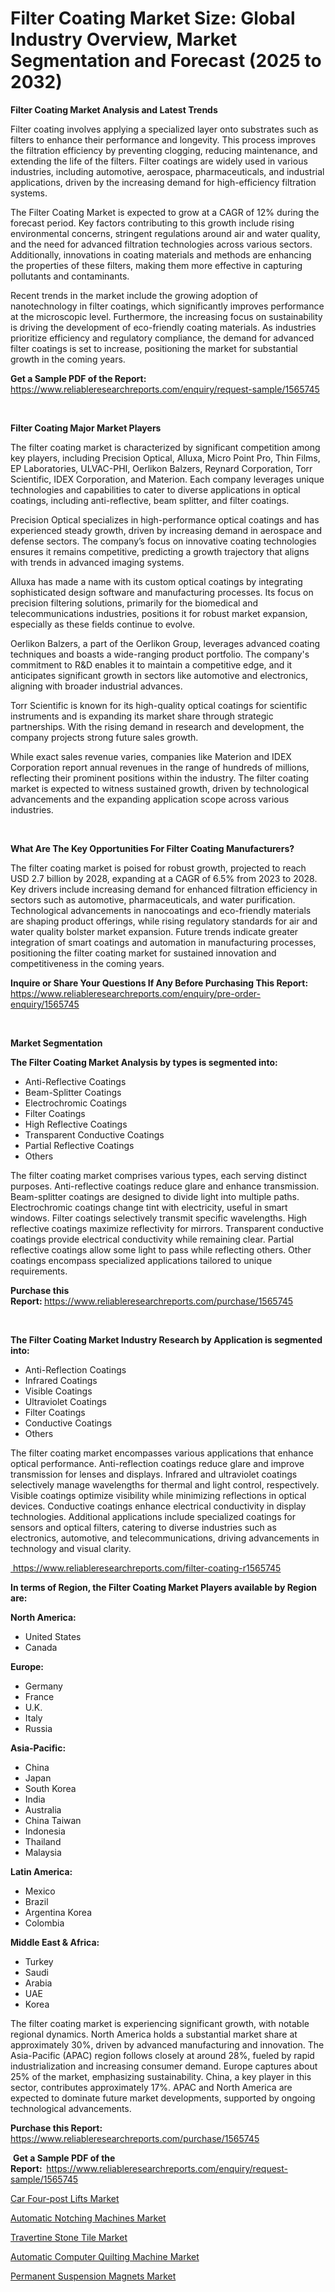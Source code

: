 <p><h1>Filter Coating Market Size: Global Industry Overview, Market Segmentation and Forecast (2025 to 2032)</h1></p><p><strong>Filter Coating Market Analysis and Latest Trends</strong></p>
<p><p>Filter coating involves applying a specialized layer onto substrates such as filters to enhance their performance and longevity. This process improves the filtration efficiency by preventing clogging, reducing maintenance, and extending the life of the filters. Filter coatings are widely used in various industries, including automotive, aerospace, pharmaceuticals, and industrial applications, driven by the increasing demand for high-efficiency filtration systems.</p><p>The Filter Coating Market is expected to grow at a CAGR of 12% during the forecast period. Key factors contributing to this growth include rising environmental concerns, stringent regulations around air and water quality, and the need for advanced filtration technologies across various sectors. Additionally, innovations in coating materials and methods are enhancing the properties of these filters, making them more effective in capturing pollutants and contaminants.</p><p>Recent trends in the market include the growing adoption of nanotechnology in filter coatings, which significantly improves performance at the microscopic level. Furthermore, the increasing focus on sustainability is driving the development of eco-friendly coating materials. As industries prioritize efficiency and regulatory compliance, the demand for advanced filter coatings is set to increase, positioning the market for substantial growth in the coming years.</p></p>
<p><strong>Get a Sample PDF of the Report:&nbsp;</strong> <a href="https://www.reliableresearchreports.com/enquiry/request-sample/1565745?utm_campaign=2287&utm_medium=2&utm_source=Github&utm_content=ia&utm_term=31032025&utm_id=filter-coating">https://www.reliableresearchreports.com/enquiry/request-sample/1565745</a></p>
<p>&nbsp;</p>
<p><strong>Filter Coating Major Market Players</strong></p>
<p><p>The filter coating market is characterized by significant competition among key players, including Precision Optical, Alluxa, Micro Point Pro, Thin Films, EP Laboratories, ULVAC-PHI, Oerlikon Balzers, Reynard Corporation, Torr Scientific, IDEX Corporation, and Materion. Each company leverages unique technologies and capabilities to cater to diverse applications in optical coatings, including anti-reflective, beam splitter, and filter coatings.</p><p>Precision Optical specializes in high-performance optical coatings and has experienced steady growth, driven by increasing demand in aerospace and defense sectors. The company’s focus on innovative coating technologies ensures it remains competitive, predicting a growth trajectory that aligns with trends in advanced imaging systems.</p><p>Alluxa has made a name with its custom optical coatings by integrating sophisticated design software and manufacturing processes. Its focus on precision filtering solutions, primarily for the biomedical and telecommunications industries, positions it for robust market expansion, especially as these fields continue to evolve.</p><p>Oerlikon Balzers, a part of the Oerlikon Group, leverages advanced coating techniques and boasts a wide-ranging product portfolio. The company's commitment to R&D enables it to maintain a competitive edge, and it anticipates significant growth in sectors like automotive and electronics, aligning with broader industrial advances.</p><p>Torr Scientific is known for its high-quality optical coatings for scientific instruments and is expanding its market share through strategic partnerships. With the rising demand in research and development, the company projects strong future sales growth.</p><p>While exact sales revenue varies, companies like Materion and IDEX Corporation report annual revenues in the range of hundreds of millions, reflecting their prominent positions within the industry. The filter coating market is expected to witness sustained growth, driven by technological advancements and the expanding application scope across various industries.</p></p>
<p>&nbsp;</p>
<p><strong>What Are The Key Opportunities For Filter Coating Manufacturers?</strong></p>
<p><p>The filter coating market is poised for robust growth, projected to reach USD 2.7 billion by 2028, expanding at a CAGR of 6.5% from 2023 to 2028. Key drivers include increasing demand for enhanced filtration efficiency in sectors such as automotive, pharmaceuticals, and water purification. Technological advancements in nanocoatings and eco-friendly materials are shaping product offerings, while rising regulatory standards for air and water quality bolster market expansion. Future trends indicate greater integration of smart coatings and automation in manufacturing processes, positioning the filter coating market for sustained innovation and competitiveness in the coming years.</p></p>
<p><strong>Inquire or Share Your Questions If Any Before Purchasing This Report:</strong> <a href="https://www.reliableresearchreports.com/enquiry/pre-order-enquiry/1565745?utm_campaign=2287&utm_medium=2&utm_source=Github&utm_content=ia&utm_term=31032025&utm_id=filter-coating">https://www.reliableresearchreports.com/enquiry/pre-order-enquiry/1565745</a></p>
<p>&nbsp;</p>
<p><strong>Market Segmentation</strong></p>
<p><strong>The Filter Coating Market Analysis by types is segmented into:</strong></p>
<p><ul><li>Anti-Reflective Coatings</li><li>Beam-Splitter Coatings</li><li>Electrochromic Coatings</li><li>Filter Coatings</li><li>High Reflective Coatings</li><li>Transparent Conductive Coatings</li><li>Partial Reflective Coatings</li><li>Others</li></ul></p>
<p><p>The filter coating market comprises various types, each serving distinct purposes. Anti-reflective coatings reduce glare and enhance transmission. Beam-splitter coatings are designed to divide light into multiple paths. Electrochromic coatings change tint with electricity, useful in smart windows. Filter coatings selectively transmit specific wavelengths. High reflective coatings maximize reflectivity for mirrors. Transparent conductive coatings provide electrical conductivity while remaining clear. Partial reflective coatings allow some light to pass while reflecting others. Other coatings encompass specialized applications tailored to unique requirements.</p></p>
<p><strong>Purchase this Report:&nbsp;</strong><a href="https://www.reliableresearchreports.com/purchase/1565745?utm_campaign=2287&utm_medium=2&utm_source=Github&utm_content=ia&utm_term=31032025&utm_id=filter-coating">https://www.reliableresearchreports.com/purchase/1565745</a></p>
<p>&nbsp;</p>
<p><strong>The Filter Coating Market Industry Research by Application is segmented into:</strong></p>
<p><ul><li>Anti-Reflection Coatings</li><li>Infrared Coatings</li><li>Visible Coatings</li><li>Ultraviolet Coatings</li><li>Filter Coatings</li><li>Conductive Coatings</li><li>Others</li></ul></p>
<p><p>The filter coating market encompasses various applications that enhance optical performance. Anti-reflection coatings reduce glare and improve transmission for lenses and displays. Infrared and ultraviolet coatings selectively manage wavelengths for thermal and light control, respectively. Visible coatings optimize visibility while minimizing reflections in optical devices. Conductive coatings enhance electrical conductivity in display technologies. Additional applications include specialized coatings for sensors and optical filters, catering to diverse industries such as electronics, automotive, and telecommunications, driving advancements in technology and visual clarity.</p></p>
<p><a href="https://www.reliableresearchreports.com/filter-coating-r1565745?utm_campaign=2287&utm_medium=2&utm_source=Github&utm_content=ia&utm_term=31032025&utm_id=filter-coating">&nbsp;https://www.reliableresearchreports.com/filter-coating-r1565745</a></p>
<p><strong>In terms of Region, the Filter Coating Market Players available by Region are:</strong></p>
<p>
    <p> <strong> North America: </strong>
        <ul>
            <li>United States</li>
            <li>Canada</li>
        </ul>
        </p> 
    <p> <strong> Europe: </strong>
        <ul>
            <li>Germany</li>
            <li>France</li>
            <li>U.K.</li>
            <li>Italy</li>
            <li>Russia</li>
        </ul>
        </p> 
    <p> <strong> Asia-Pacific: </strong>
        <ul>
            <li>China</li>
            <li>Japan</li>
            <li>South Korea</li>
            <li>India</li>
            <li>Australia</li>
            <li>China Taiwan</li>
            <li>Indonesia</li>
            <li>Thailand</li>
            <li>Malaysia</li>
        </ul>
        </p> 
    <p> <strong> Latin America: </strong>
        <ul>
            <li>Mexico</li>
            <li>Brazil</li>
            <li>Argentina Korea</li>
            <li>Colombia</li>
        </ul>
        </p> 
    <p> <strong> Middle East & Africa: </strong>
        <ul>
            <li>Turkey</li>
            <li>Saudi</li>
            <li>Arabia</li>
            <li>UAE</li>
            <li>Korea</li>
        </ul>
    </p>
    </p>
<p><p>The filter coating market is experiencing significant growth, with notable regional dynamics. North America holds a substantial market share at approximately 30%, driven by advanced manufacturing and innovation. The Asia-Pacific (APAC) region follows closely at around 28%, fueled by rapid industrialization and increasing consumer demand. Europe captures about 25% of the market, emphasizing sustainability. China, a key player in this sector, contributes approximately 17%. APAC and North America are expected to dominate future market developments, supported by ongoing technological advancements.</p></p>
<p><strong>Purchase this Report: </strong><a href="https://www.reliableresearchreports.com/purchase/1565745?utm_campaign=2287&utm_medium=2&utm_source=Github&utm_content=ia&utm_term=31032025&utm_id=filter-coating">https://www.reliableresearchreports.com/purchase/1565745</a></p>
<p>&nbsp;<strong>Get a Sample PDF of the Report:&nbsp;&nbsp;</strong><a href="https://www.reliableresearchreports.com/enquiry/request-sample/1565745?utm_campaign=2287&utm_medium=2&utm_source=Github&utm_content=ia&utm_term=31032025&utm_id=filter-coating">https://www.reliableresearchreports.com/enquiry/request-sample/1565745</a></p>
<p><strong></strong></p>
<p><p><a href="https://www.linkedin.com/pulse/market-outlook-car-four-post-lifts-industry-from-2025-2032-ondhf?utm_campaign=2287&utm_medium=2&utm_source=Github&utm_content=ia&utm_term=31032025&utm_id=filter-coating">Car Four-post Lifts Market</a></p><p><a href="https://www.linkedin.com/pulse/aligning-strategies-automatic-notching-machines-market-rkkaf?utm_campaign=2287&utm_medium=2&utm_source=Github&utm_content=ia&utm_term=31032025&utm_id=filter-coating">Automatic Notching Machines Market</a></p><p><a href="https://github.com/amourdeeks8j/Market-Research-Report-List-1/blob/main/travertine-stone-tile-market.md?utm_campaign=2287&utm_medium=2&utm_source=Github&utm_content=ia&utm_term=31032025&utm_id=filter-coating">Travertine Stone Tile Market</a></p><p><a href="https://www.linkedin.com/pulse/automatic-computer-quilting-machine-market-research-report-t1laf?utm_campaign=2287&utm_medium=2&utm_source=Github&utm_content=ia&utm_term=31032025&utm_id=filter-coating">Automatic Computer Quilting Machine Market</a></p><p><a href="https://github.com/shongranch73/Market-Research-Report-List-1/blob/main/permanent-suspension-magnets-market.md?utm_campaign=2287&utm_medium=2&utm_source=Github&utm_content=ia&utm_term=31032025&utm_id=filter-coating">Permanent Suspension Magnets Market</a></p></p>
